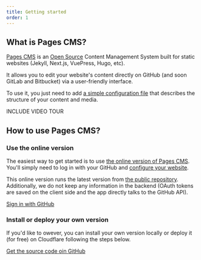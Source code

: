 ```yaml
---
title: Getting started
order: 1
---
```


## What is Pages CMS?

[Pages CMS](https://pagescms.org) is an [Open Source](https://github.com/pages-cms/pages-cms) Content Management System built for static websites (Jekyll, Next.js, VuePress, Hugo, etc).

It allows you to edit your website's content directly on GitHub (and soon GitLab and Bitbucket) via a user-friendly interface.

To use it, you just need to add [a simple configuration file](/docs/configuration) that describes the structure of your content and media.

INCLUDE VIDEO TOUR

## How to use Pages CMS?

### Use the online version

The easiest way to get started is to use [the online version of Pages CMS](https://app.pagescms.org). You'll simply need to log in with your GitHub and [configure your website](/docs/configuration).

This online version runs the latest version from [the public repository](https://github.com/pages-cms/pages-cms). Additionally, we do not keep any information in the backend (OAuth tokens are saved on the client side and the app directly talks to the GitHub API).

<p><a href="https://app.pagescms.org" class="btn-primary !no-underline	">Sign in with GitHub</a></p>

### Install or deploy your own version

If you'd like to owever, you can install your own version locally or deploy it (for free) on Cloudflare following the steps below.

<p><a href="https://github.com/pages-cms/pages-cms" class="btn-primary !no-underline	">Get the source code oin GitHub</a></p>
